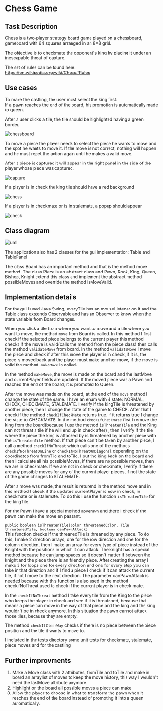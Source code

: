 # Chess Game

## Task Description

Chess is a two-player strategy board game played on a chessboard, 
gameboard with 64 squares arranged in an 8×8 grid.

The objective is to checkmate the opponent's king by placing it 
under an inescapable threat of capture.
 
The set of rules can be found here: \
https://en.wikipedia.org/wiki/Chess#Rules
 
## Use cases

To make the castling, the user must select the king first. \
If a pawn reaches the end of the board, his promotion is automatically made to queen.

After a user clicks a tile, the tile should be highlighted having a green border.

![chessboard](https://user-images.githubusercontent.com/22919331/34906080-66fee7c6-f86e-11e7-9f60-81b20f44019b.png)

To move a piece the player needs to select the piece he wants to move and the spot he wants to move it. If the move is not correct, nothing will happen and he must repet the action again until he makes a valid move.

After a piece is captured it will appear in the right panel in the side of the player whose piece was captured.

![capture](https://user-images.githubusercontent.com/22919331/34906104-0c821c7c-f86f-11e7-8726-20a9b53bb172.PNG)

If a player is in check the king tile should have a red background

![chess](https://user-images.githubusercontent.com/22919331/34906111-37af39f2-f86f-11e7-9cc1-4fe396aa94dd.png)

If a player is in checkmate or is in stalemate, a popup should appear

![check](https://user-images.githubusercontent.com/22919331/34906155-dbf804ee-f86f-11e7-9f02-e3d7291d6a42.png)

## Class diagram

![uml](https://user-images.githubusercontent.com/22919331/34907273-bf6a7612-f884-11e7-8649-201c64b1cd28.PNG)

The application also has 2 classes for the gui implementation: Table and TablePanel

The class Board has an important method and that is the method move method. The class Piece is an abstract class and Pawn, Rook, King, Queen, Bishop, Knight extend this class and implement the abstract method possibleMoves and override the method isMoveValid.

## Implementation details

For the gui I used Java Swing, everyTile has an mouseListener on it and the Table class exstends Observable and has an Observer to know when the state variable from Board changes.

When you click a tile from where you want to move and a tile where you want to move, the method `move` from Board is called. In this method I first check if the selected piece belongs to the current player this method checks if the move is valid(calls the method from the piece class) then calls the method `validateMove` from board.
In the method `validateMove` I move the piece and check if after this move the player is in check, if it is, the piece is moved back and the player must make another move, if the move is valid the method` makeMove` is called.

In the method `makeMove`, the move is made on the board and the lastMove and currentPlayer fields are updated. If the moved piece was a Pawn and reached the end of the board, it is promoted to Queen.


After the move was made on the board, at the end of the `move` method I change the state of the game. I have an enum with 4 state: NORMAL, CHECK, CHECKMATE, STALEMATE. I verify if the kingTile is threatened by another piece, then I change the state of the game to CHECK. After that I check if the method `checkIfCheckMate` returns true. If it returns true I change the state to CHECKMATE. In the method `checkIfCheckMate` first I remove the king from the board(because I use the method `isThreatenTile` and the King can not threat a tile if he will end up in check after) , then I verify if the tile where the piece the king is attacked by is threatened by another piece with the `isThreatenTile` method. If that piece can't be taken by another piece, I call a method `checkIfNoThreat` which calls one of the methods `checkIfNoThreatOnLine` or `checkIfNoThreatOnDiagonal` depending on the coordinates from fromTile and toTile. I put the king back on the board and then I calculate all his possibleMoves, if there are no possible moves, then we are in checkmate. If we are not in check or checkmate, I verify if there are any possible moves for any of the current player pieces, if not the state of the game changes to STALEMATE.

After a move was made, the result is returend in the method move and in this method I check if the updated currentPlayer is now in check, in checkmate or in stalemate. To do this i use the function `isThreatenTile` for the kingTile.

For the Pawn I have a special method `movePawn` and there I check if the pawn can make the move en passant.

`public boolean isThreatenTile(Color threatenedColor, Tile threatenedTile, boolean canPawnAttack)` \
This function checks if the threanedTile is threaned by any piece. To do this, I make 2 direction arrays, one for the row direction and one for the column direction, then I make an array for every type of piece instead of the Knight with the positions in which it can attack. The knight has a special method because he can jump spaces so it doesn't matter if between the knight and the piece there is an friendly piece. After creating the array I make 2 for loops one for every direction and one for every step you can take in that direction and if I find a piece I check if it can attack the current tile, if not I move to the next direction. The parameter canPawnAttack is needed because with this function is also used in the method checkIfNoThreat used to check if the current player is in check mate.

In the `checkIfNoThreat` method I take every tile from the King to the piece who keeps the player in check and see if it is threatened, because that means a piece can move in the way of that piece and the king and the king wouldn't be in check anymore. In this situation the pawn cannot attack those tiles, because they are empty.

The method `checkIfClearWay` checks if there is no piece between the piece position and the tile it wants to move to.

I included in the tests directory some unit tests for checkmate, stalemate, piece moves and for the castling
## Further improvments

1. Make a Move class with 2 attributes, fromTile and toTile and make in board an arraylist of moves to keep the move history, this way I wouldn't need the lastMove attribute anymore.
2. Highlight on the board all possible moves a piece can make
3. Allow the player to choose in what to transform the pawn when it reaches the end of the board instead of promoting it into a queen automatically.
